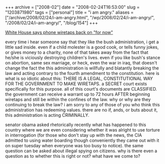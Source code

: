 +++
archive = ["2008-02"]
date = "2008-02-24T16:53:00"
slug = "1203871980"
tags = ["personal"]
title = "i am angry."
aliases = ["/archive/2008/02/24/i-am-angry.html", "/wp/2008/02/24/i-am-angry/", "/2008/02/24/i-am-angry/", "/blog/154"]
+++

[White House says phone wiretaps back on "for now"][1]

every time i hear someone say that they like the bush administration,
i get a little sad inside. even if a child molester is a good cook, or
tells funny jokes, or gives money to a charity, none of that takes away
from the fact that he/she is viciously destroying children's lives. even
if you like bush's stance on abortion, same sex marriage, or heck, even
the war in iraq, that doesn't change the fact the this administration is
willfully and blatantly breaking the law and acting contrary to the fourth
amendment to the constitution. here is what is so idiotic about this:
THERE IS A LEGAL, CONSTITUTIONAL WAY FOR THE GOVERNMENT TO MAKE WIRETAPS.
a SECRET court exists specifically for this purpose. all of this court's
documents are CLASSIFIED. the government can receive a warrant up to 72
hours AFTER beginning wiretaps and still be within the confines of the
law. why or why are they continuing to break the law? i am sorry to any of
those of you who think this administration has redeeming values. there are
no if, ands, or buts about it, this administration is acting CRIMINALLY.

senator obama asked rhetorically recently what has happened to this
country where we are even considering whether it was alright to use
torture in interrogation (for those who don't stay up with the news, the
CIA admitted to using water boarding though conveniently they came out
with it on super tuesday when everyone was too busy to notice). the same
question can be asked about illegal spying on citizens. why is there even
a question as to whether this is right or not? what have we come to?

[1]: http://www.reuters.com/article/newsOne/idUSN2229053420080224

